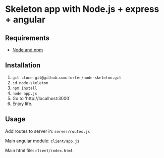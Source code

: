 # Skeleton app with Node.js + express + angular

## Requirements

- [Node and npm](http://nodejs.org)

## Installation

1. `git clone git@github.com:forter/node-skeleton.git`
2. `cd node-skeleton`
3. `npm install`
3. `node app.js`
4. Go to 'http://localhost:3000`
5. Enjoy life.

## Usage

Add routes to server in: `server/routes.js`

Main angular module: `client/app.js`

Main html file: `client/index.html`

